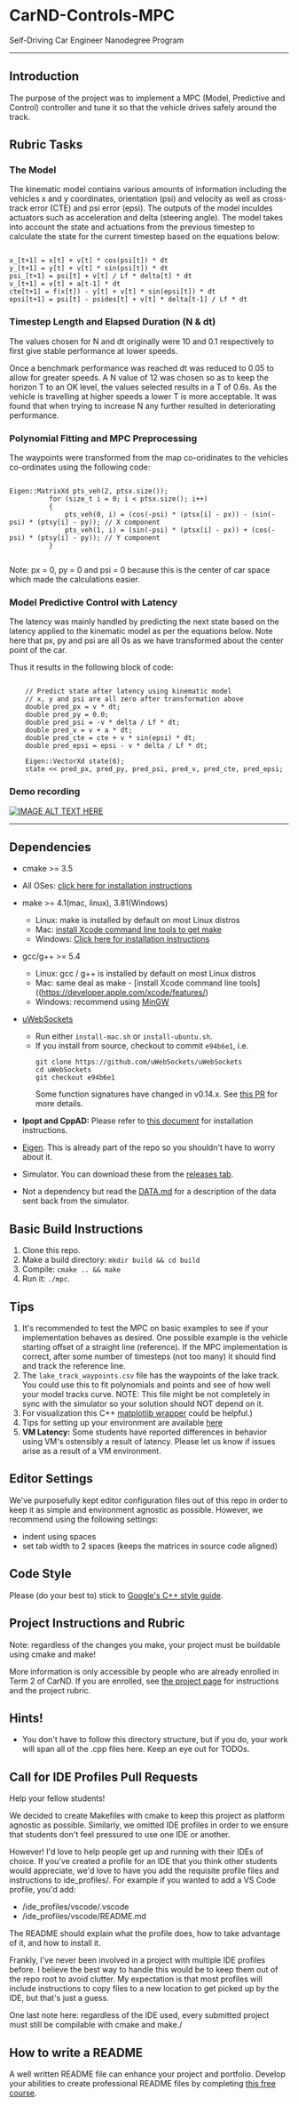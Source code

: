 # CarND-Controls-MPC
Self-Driving Car Engineer Nanodegree Program

---

## Introduction

The purpose of the project was to implement a MPC (Model, Predictive and Control) controller and tune it so that the vehicle drives safely around the track.

## Rubric Tasks

### The Model 

The kinematic model contiains various  amounts of information including the vehicles x and y coordinates, orientation (psi) and velocity as well as cross-track error (CTE) and psi error (epsi). The outputs of the model inculdes actuators such as acceleration and delta (steering angle). 
The model takes into account the state and actuations from the previous timestep to calculate the state for the current timestep based on the equations below:

~~~

x_[t+1] = x[t] + v[t] * cos(psi[t]) * dt
y_[t+1] = y[t] + v[t] * sin(psi[t]) * dt
psi_[t+1] = psi[t] + v[t] / Lf * delta[t] * dt
v_[t+1] = v[t] + a[t-1] * dt
cte[t+1] = f(x[t]) - y[t] + v[t] * sin(epsi[t]) * dt
epsi[t+1] = psi[t] - psides[t] + v[t] * delta[t-1] / Lf * dt

~~~

### Timestep Length and Elapsed Duration (N & dt)

The values chosen for N and dt originally were 10 and 0.1 respectively to first give stable performance at lower speeds.

Once a benchmark performance was reached dt was reduced to 0.05 to allow for greater speeds. A N value of 12 was chosen so as to keep the horizon T to an OK level,  the values selected results in a T of 0.6s.
As the vehicle is travelling at higher speeds a lower T is more acceptable. It was found that when trying to increase N any further resulted in deteriorating performance. 

### Polynomial Fitting and MPC Preprocessing

The waypoints were transformed from the map co-oridinates to the vehicles co-ordinates using the following code:

~~~

Eigen::MatrixXd pts_veh(2, ptsx.size());
		  for (size_t i = 0; i < ptsx.size(); i++)
		  {
			  pts_veh(0, i) = (cos(-psi) * (ptsx[i] - px)) - (sin(-psi) * (ptsy[i] - py)); // X component
			  pts_veh(1, i) = (sin(-psi) * (ptsx[i] - px)) + (cos(-psi) * (ptsy[i] - py)); // Y component
		  }
		
~~~

Note: px = 0, py = 0 and psi = 0 because this is the center of car space which made the calculations easier.

### Model Predictive Control with Latency

The latency was mainly handled by predicting the next state based on the latency applied to the kinematic model as per the equations below. Note here that px, py and psi are all 0s as we have transformed about the center point of the car. 

Thus it results in the following block of code:

~~~

	// Predict state after latency using kinematic model
	// x, y and psi are all zero after transformation above
	double pred_px = v * dt;
	double pred_py = 0.0; 
	double pred_psi = -v * delta / Lf * dt;
	double pred_v = v + a * dt;
	double pred_cte = cte + v * sin(epsi) * dt;
	double pred_epsi = epsi - v * delta / Lf * dt;

	Eigen::VectorXd state(6);
	state << pred_px, pred_py, pred_psi, pred_v, pred_cte, pred_epsi;

~~~

### Demo recording

[![IMAGE ALT TEXT HERE](http://img.youtube.com/vi/35GWdBZPK6Q/0.jpg)](https://www.youtube.com/watch?v=35GWdBZPK6Q)


---


## Dependencies

* cmake >= 3.5
 * All OSes: [click here for installation instructions](https://cmake.org/install/)
* make >= 4.1(mac, linux), 3.81(Windows)
  * Linux: make is installed by default on most Linux distros
  * Mac: [install Xcode command line tools to get make](https://developer.apple.com/xcode/features/)
  * Windows: [Click here for installation instructions](http://gnuwin32.sourceforge.net/packages/make.htm)
* gcc/g++ >= 5.4
  * Linux: gcc / g++ is installed by default on most Linux distros
  * Mac: same deal as make - [install Xcode command line tools]((https://developer.apple.com/xcode/features/)
  * Windows: recommend using [MinGW](http://www.mingw.org/)
* [uWebSockets](https://github.com/uWebSockets/uWebSockets)
  * Run either `install-mac.sh` or `install-ubuntu.sh`.
  * If you install from source, checkout to commit `e94b6e1`, i.e.
    ```
    git clone https://github.com/uWebSockets/uWebSockets
    cd uWebSockets
    git checkout e94b6e1
    ```
    Some function signatures have changed in v0.14.x. See [this PR](https://github.com/udacity/CarND-MPC-Project/pull/3) for more details.

* **Ipopt and CppAD:** Please refer to [this document](https://github.com/udacity/CarND-MPC-Project/blob/master/install_Ipopt_CppAD.md) for installation instructions.
* [Eigen](http://eigen.tuxfamily.org/index.php?title=Main_Page). This is already part of the repo so you shouldn't have to worry about it.
* Simulator. You can download these from the [releases tab](https://github.com/udacity/self-driving-car-sim/releases).
* Not a dependency but read the [DATA.md](./DATA.md) for a description of the data sent back from the simulator.


## Basic Build Instructions

1. Clone this repo.
2. Make a build directory: `mkdir build && cd build`
3. Compile: `cmake .. && make`
4. Run it: `./mpc`.

## Tips

1. It's recommended to test the MPC on basic examples to see if your implementation behaves as desired. One possible example
is the vehicle starting offset of a straight line (reference). If the MPC implementation is correct, after some number of timesteps
(not too many) it should find and track the reference line.
2. The `lake_track_waypoints.csv` file has the waypoints of the lake track. You could use this to fit polynomials and points and see of how well your model tracks curve. NOTE: This file might be not completely in sync with the simulator so your solution should NOT depend on it.
3. For visualization this C++ [matplotlib wrapper](https://github.com/lava/matplotlib-cpp) could be helpful.)
4.  Tips for setting up your environment are available [here](https://classroom.udacity.com/nanodegrees/nd013/parts/40f38239-66b6-46ec-ae68-03afd8a601c8/modules/0949fca6-b379-42af-a919-ee50aa304e6a/lessons/f758c44c-5e40-4e01-93b5-1a82aa4e044f/concepts/23d376c7-0195-4276-bdf0-e02f1f3c665d)
5. **VM Latency:** Some students have reported differences in behavior using VM's ostensibly a result of latency.  Please let us know if issues arise as a result of a VM environment.

## Editor Settings

We've purposefully kept editor configuration files out of this repo in order to
keep it as simple and environment agnostic as possible. However, we recommend
using the following settings:

* indent using spaces
* set tab width to 2 spaces (keeps the matrices in source code aligned)

## Code Style

Please (do your best to) stick to [Google's C++ style guide](https://google.github.io/styleguide/cppguide.html).

## Project Instructions and Rubric

Note: regardless of the changes you make, your project must be buildable using
cmake and make!

More information is only accessible by people who are already enrolled in Term 2
of CarND. If you are enrolled, see [the project page](https://classroom.udacity.com/nanodegrees/nd013/parts/40f38239-66b6-46ec-ae68-03afd8a601c8/modules/f1820894-8322-4bb3-81aa-b26b3c6dcbaf/lessons/b1ff3be0-c904-438e-aad3-2b5379f0e0c3/concepts/1a2255a0-e23c-44cf-8d41-39b8a3c8264a)
for instructions and the project rubric.

## Hints!

* You don't have to follow this directory structure, but if you do, your work
  will span all of the .cpp files here. Keep an eye out for TODOs.

## Call for IDE Profiles Pull Requests

Help your fellow students!

We decided to create Makefiles with cmake to keep this project as platform
agnostic as possible. Similarly, we omitted IDE profiles in order to we ensure
that students don't feel pressured to use one IDE or another.

However! I'd love to help people get up and running with their IDEs of choice.
If you've created a profile for an IDE that you think other students would
appreciate, we'd love to have you add the requisite profile files and
instructions to ide_profiles/. For example if you wanted to add a VS Code
profile, you'd add:

* /ide_profiles/vscode/.vscode
* /ide_profiles/vscode/README.md

The README should explain what the profile does, how to take advantage of it,
and how to install it.

Frankly, I've never been involved in a project with multiple IDE profiles
before. I believe the best way to handle this would be to keep them out of the
repo root to avoid clutter. My expectation is that most profiles will include
instructions to copy files to a new location to get picked up by the IDE, but
that's just a guess.

One last note here: regardless of the IDE used, every submitted project must
still be compilable with cmake and make./

## How to write a README
A well written README file can enhance your project and portfolio.  Develop your abilities to create professional README files by completing [this free course](https://www.udacity.com/course/writing-readmes--ud777).
